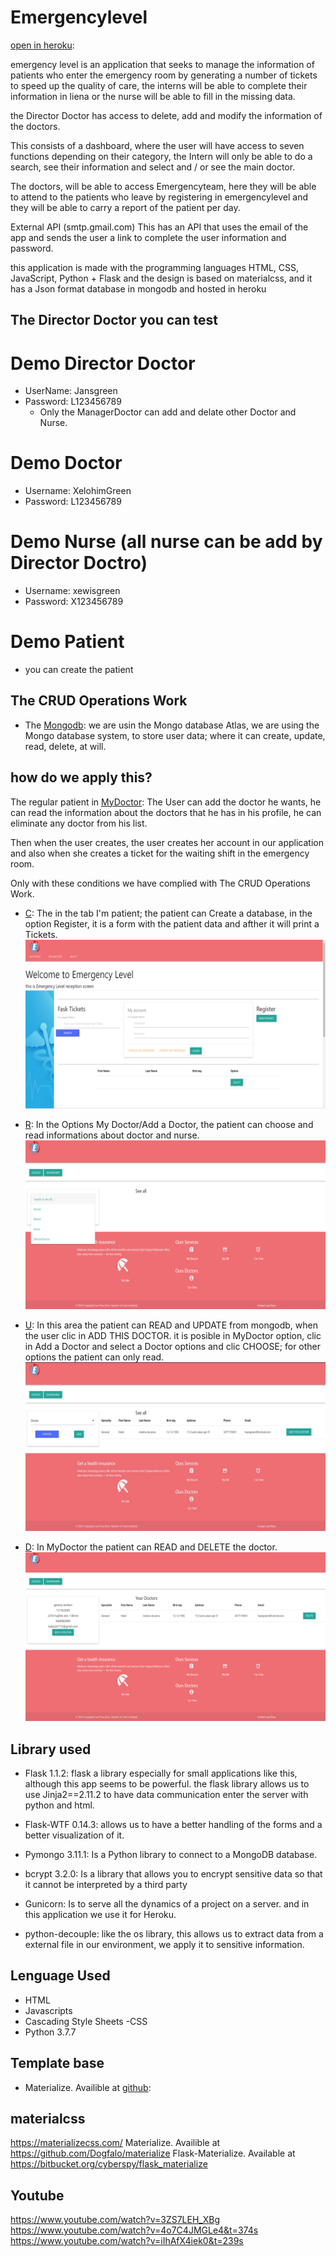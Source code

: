 # Emergencylevel

[open in heroku](https://emergencylevel.herokuapp.com/):

emergency level is an application that seeks to manage the information of patients who enter the emergency room by generating a number of tickets to speed up the quality of care, the interns will be able to complete their information in liena or the nurse will be able to fill in the missing data.

the Director Doctor has access to delete, add and modify the information of the doctors.

This consists of a dashboard, where the user will have access to seven functions depending on their category, the Intern will only be able to do a search, see their information and select and / or see the main doctor.

The doctors, will be able to access Emergencyteam, here they will be able to attend to the patients who leave by registering in emergencylevel and they will be able to carry a report of the patient per day.

External API (smtp.gmail.com) This has an API that uses the email of the app and sends the user a link to complete the user information and password.

this application is made with the programming languages ​​HTML, CSS, JavaScript, Python + Flask and the design is based on materialcss, and it has a Json format database in mongodb and hosted in heroku

## The Director Doctor you can test
# Demo Director Doctor
- UserName: Jansgreen
- Password: L123456789
    * Only the ManagerDoctor can add and delate other Doctor and Nurse.

# Demo Doctor
- Username: XelohimGreen
- Password: L123456789
# Demo Nurse (all nurse can be add by Director Doctro)
- Username: xewisgreen
- Password: X123456789
# Demo Patient
- you can create the patient




##  The CRUD Operations Work

* The [Mongodb](https://cloud.mongodb.com/v2/): we are usin the Mongo database Atlas, we are using the Mongo database system, to store user data; where it can create, update, read, delete, at will.

## how do we apply this?
The regular patient in [MyDoctor](https://emergencylevel.herokuapp.com/MyDoctor): The User can add the doctor he wants, he can read the information about the doctors that he has in his profile, he can eliminate any doctor from his list.

Then when the user creates, the user creates her account in our application and also when she creates a ticket for the waiting shift in the emergency room.

Only with these conditions we have complied with The CRUD Operations Work.

- [C](https://): The in the tab I'm patient; the patient can Create a database, in the option Register, it is a form with the patient data and afther it will print a Tickets.
![Screenshot](createCRUD.png)

- [R](https://): In the Options My Doctor/Add a Doctor, the patient can choose and read informations about doctor and nurse.
![Screenshot](readCRUD.png)

- [U](https://): In this area the patient can READ and UPDATE from mongodb, when the user clic in ADD THIS DOCTOR.
it is posible in MyDoctor option, clic in Add a Doctor and select a Doctor options and clic CHOOSE; for other options the patient can only read.
![Screenshot](updateCRUD.png)

- [D](https://): In MyDoctor the patient can READ and DELETE the doctor.
![Screenshot](deleteCRUD.png)



## Library used
 * Flask 1.1.2: flask a library especially for small applications like this, although this app seems to be powerful. the flask library allows us to use Jinja2==2.11.2 to have data communication enter the server with python and html.

 * Flask-WTF 0.14.3: allows us to have a better handling of the forms and a better visualization of it.

 * Pymongo 3.11.1: Is a Python library to connect to a MongoDB database.
 
 * bcrypt 3.2.0: Is a library that allows you to encrypt sensitive data so that it cannot be interpreted by a third party

 * Gunicorn: Is to serve all the dynamics of a project on a server. and in this application we use it for Heroku.

 * python-decouple: like the os library, this allows us to extract data from a external file in our environment, we apply it to sensitive information.

## Lenguage Used
- HTML
- Javascripts
- Cascading Style Sheets -CSS
- Python 3.7.7

## Template base
- Materialize. Availible at [github](https://github.com/Dogfalo/materialize):


## materialcss
https://materializecss.com/
Materialize. Availible at https://github.com/Dogfalo/materialize
Flask-Materialize. Available at https://bitbucket.org/cyberspy/flask_materialize

## Youtube
https://www.youtube.com/watch?v=3ZS7LEH_XBg
https://www.youtube.com/watch?v=4o7C4JMGLe4&t=374s
https://www.youtube.com/watch?v=iIhAfX4iek0&t=239s
